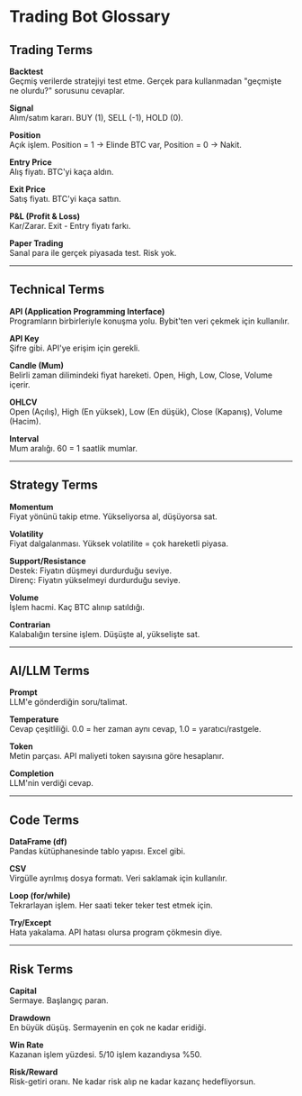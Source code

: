 # Trading Bot Glossary

## Trading Terms

**Backtest**  
Geçmiş verilerde stratejiyi test etme. Gerçek para kullanmadan "geçmişte ne olurdu?" sorusunu cevaplar.

**Signal**  
Alım/satım kararı. BUY (1), SELL (-1), HOLD (0).

**Position**  
Açık işlem. Position = 1 → Elinde BTC var, Position = 0 → Nakit.

**Entry Price**  
Alış fiyatı. BTC'yi kaça aldın.

**Exit Price**  
Satış fiyatı. BTC'yi kaça sattın.

**P&L (Profit & Loss)**  
Kar/Zarar. Exit - Entry fiyatı farkı.

**Paper Trading**  
Sanal para ile gerçek piyasada test. Risk yok.

---

## Technical Terms

**API (Application Programming Interface)**  
Programların birbirleriyle konuşma yolu. Bybit'ten veri çekmek için kullanılır.

**API Key**  
Şifre gibi. API'ye erişim için gerekli.

**Candle (Mum)**  
Belirli zaman dilimindeki fiyat hareketi. Open, High, Low, Close, Volume içerir.

**OHLCV**  
Open (Açılış), High (En yüksek), Low (En düşük), Close (Kapanış), Volume (Hacim).

**Interval**  
Mum aralığı. 60 = 1 saatlik mumlar.

---

## Strategy Terms

**Momentum**  
Fiyat yönünü takip etme. Yükseliyorsa al, düşüyorsa sat.

**Volatility**  
Fiyat dalgalanması. Yüksek volatilite = çok hareketli piyasa.

**Support/Resistance**  
Destek: Fiyatın düşmeyi durdurduğu seviye.  
Direnç: Fiyatın yükselmeyi durdurduğu seviye.

**Volume**  
İşlem hacmi. Kaç BTC alınıp satıldığı.

**Contrarian**  
Kalabalığın tersine işlem. Düşüşte al, yükselişte sat.

---

## AI/LLM Terms

**Prompt**  
LLM'e gönderdiğin soru/talimat.

**Temperature**  
Cevap çeşitliliği. 0.0 = her zaman aynı cevap, 1.0 = yaratıcı/rastgele.

**Token**  
Metin parçası. API maliyeti token sayısına göre hesaplanır.

**Completion**  
LLM'nin verdiği cevap.

---

## Code Terms

**DataFrame (df)**  
Pandas kütüphanesinde tablo yapısı. Excel gibi.

**CSV**  
Virgülle ayrılmış dosya formatı. Veri saklamak için kullanılır.

**Loop (for/while)**  
Tekrarlayan işlem. Her saati teker teker test etmek için.

**Try/Except**  
Hata yakalama. API hatası olursa program çökmesin diye.

---

## Risk Terms

**Capital**  
Sermaye. Başlangıç paran.

**Drawdown**  
En büyük düşüş. Sermayenin en çok ne kadar eridiği.

**Win Rate**  
Kazanan işlem yüzdesi. 5/10 işlem kazandıysa %50.

**Risk/Reward**  
Risk-getiri oranı. Ne kadar risk alıp ne kadar kazanç hedefliyorsun.
